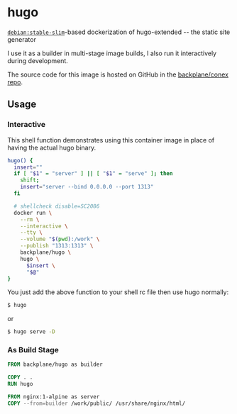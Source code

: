 # hugo

[`debian:stable-slim`](https://hub.docker.com/_/debian/)-based dockerization of hugo-extended -- the static site generator

I use it as a builder in multi-stage image builds, I also run it interactively during development.

The source code for this image is hosted on GitHub in the [backplane/conex repo](https://github.com/backplane/conex/tree/main/hugo).

## Usage

### Interactive

This shell function demonstrates using this container image in place of having the actual hugo binary.

```sh
hugo() {
  insert=""
  if [ "$1" = "server" ] || [ "$1" = "serve" ]; then
    shift;
    insert="server --bind 0.0.0.0 --port 1313"
  fi

  # shellcheck disable=SC2086
  docker run \
    --rm \
    --interactive \
    --tty \
    --volume "$(pwd):/work" \
    --publish "1313:1313" \
    backplane/hugo \
    hugo \
      $insert \
      "$@"
}
```

You just add the above function to your shell rc file then use hugo normally:

```sh
$ hugo
```

or

```sh
$ hugo serve -D
```

### As Build Stage

```Dockerfile
FROM backplane/hugo as builder

COPY . .
RUN hugo

FROM nginx:1-alpine as server
COPY --from=builder /work/public/ /usr/share/nginx/html/
```
